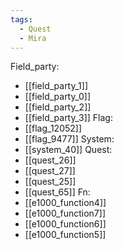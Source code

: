 ```yaml
---
tags:
  - Quest
  - Mira
---
```

Field_party:
- [[field_party_1]]
- [[field_party_0]]
- [[field_party_2]]
- [[field_party_3]]
Flag:
- [[flag_12052]]
- [[flag_9477]]
System:
- [[system_40]]
Quest:
- [[quest_26]]
- [[quest_27]]
- [[quest_25]]
- [[quest_65]]
Fn:
- [[e1000_function4]]
- [[e1000_function7]]
- [[e1000_function6]]
- [[e1000_function5]]
